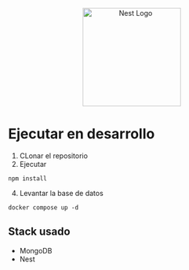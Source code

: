 <p align="center">
  <a href="http://nestjs.com/" target="blank"><img src="https://nestjs.com/img/logo-small.svg" width="200" alt="Nest Logo" /></a>
</p>

[circleci-image]: https://img.shields.io/circleci/build/github/nestjs/nest/master?token=abc123def456
[circleci-url]: https://circleci.com/gh/nestjs/nest

# Ejecutar en desarrollo

1. CLonar el repositorio
2. Ejecutar

```
npm install 
```` 
4. Levantar la base de datos

```
docker compose up -d

```

## Stack usado
* MongoDB
* Nest 


